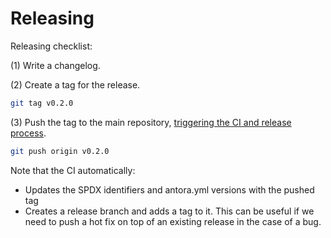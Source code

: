 # Releasing

Releasing checklist:

(1) Write a changelog.

(2) Create a tag for the release.

```sh
git tag v0.2.0
```

(3) Push the tag to the main repository, [triggering the CI and release process](https://github.com/OpenZeppelin/cairo-contracts/blob/b27101eb826fae73f49751fa384c2a0ff3377af2/.github/workflows/python-app.yml#L60).

```sh
git push origin v0.2.0
```

Note that the CI automatically:

- Updates the SPDX identifiers and antora.yml versions with the pushed tag
- Creates a release branch and adds a tag to it. This can be useful if we need to push a hot fix on top of an existing release in the case of a bug.

